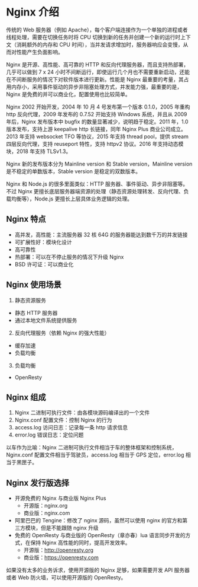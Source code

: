 # Nginx 介绍

传统的 Web 服务器（例如 Apache），每个客户端连接作为一个单独的进程或者线程处理，需要在切换任务时将 CPU 切换到新的任务并创建一个新的运行时上下文（消耗额外的内存和 CPU 时间），当并发请求增加时，服务器响应会变慢，从而对性能产生负面影响。

Nginx 是开源、高性能、高可靠的 HTTP 和反向代理服务器，而且支持热部署，几乎可以做到 7 x 24 小时不间断运行，即使运行几个月也不需要重新启动，还能在不间断服务的情况下对软件版本进行更新。性能是 Nginx 最重要的考量，其占用内存小，采用事件驱动的异步非阻塞处理方式，并发能力强，最重要的是，Nginx 是免费的并可以商业化，配置使用也比较简单。

Nginx 2002 开始开发，2004 年 10 月 4 号发布第一个版本 0.1.0，2005 年重构 http 反向代理，2009 年发布的 0.7.52 开始支持 Windows 系统，并且从 2009 年后，Nginx 发布版本中 bugfix 的数量显著减少，说明趋于稳定。2011 年，1.0 版本发布，支持上游 keepalive http 长链接，同年 Nginx Plus 商业公司成立。2013 年支持 websocket TFO 等协议，2015 年支持 thread pool，提供 stream 四层反向代理，支持 reuseport 特性，支持 httpv2 协议。2016 年支持动态模块，2018 年支持 TLSv1.3。

Nginx 新的发布版本分为 Mainline version 和 Stable version，Mainline version 是不稳定的单数版本，Stable version 是稳定的双数版本。

Nginx 和 Node.js 的很多里面类似：HTTP 服务器、事件驱动、异步非阻塞等。不过 Nginx 更擅长底层服务器端资源的处理（静态资源处理转发、反向代理、负载均衡等），Node.js 更擅长上层具体业务逻辑的处理。

## Nginx 特点

- 高并发，高性能：主流服务器 32 核 64G 的服务器能达到数千万的并发链接
- 可扩展性好：模块化设计
- 高可靠性
- 热部署：可以在不停止服务的情况下升级 Nginx
- BSD 许可证：可以商业化

## Nginx 使用场景

1. 静态资源服务

- 静态 HTTP 服务器
- 通过本地文件系统提供服务

2. 反向代理服务（依赖 Nginx 的强大性能）

- 缓存加速
- 负载均衡

3. 负载均衡

- OpenResty

## Nginx 组成

1. Nginx 二进制可执行文件：由各模块源码编译出的一个文件
2. Nginx.conf 配置文件：控制 Nginx 的行为
3. access.log 访问日志：记录每一条 http 请求信息
4. error.log 错误日志：定位问题

以车作为比喻：Nginx 二进制可执行文件相当于车的整体框架和控制系统，Nginx.conf 配置文件相当于驾驶员，access.log 相当于 GPS 定位，error.log 相当于黑匣子。

## Nginx 发行版选择

- 开源免费的 Nginx 与商业版 Nginx Plus
  - 开源版：nginx.org
  - 商业版：nginx.com
- 阿里巴巴的 Tengine：修改了 nginx 源码，虽然可以使用 nginx 的官方和第三方模块，但是不能跟随 nginx 升级
- 免费的 OpenResty 与商业版的 OpenResty（章亦春）lua 语言同步开发的方式，在保持 Nginx 高性能的同时，提高开发效率。
  - 开源版：http://openresty.org
  - 商业版：https://openresty.com

如果没有太多的业务诉求，使用开源版的 Nginx 足够，如果需要开发 API 服务器或者 Web 防火墙，可以使用开源版的 OpenResty。
